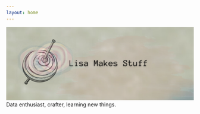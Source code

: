 ```yaml
---
layout: home 
---
```

<img src="spbanner.png" alt="Lisa Makes Stuff Banner">
Data enthusiast, crafter, learning new things.

